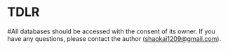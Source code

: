 # TDLR
#All databases should be accessed with the consent of its owner. If you have any questions, please contact the author (shaokai1209@gmail.com).
